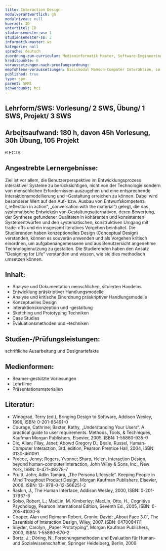 ```yaml
---
title: Interaction Design
modulverantwortlich: gh
modulniveau: null
kuerzel: ID
untertitel: ID
studiensemester-ws: 1
studiensemester-ss: 2
informatik-master: ws
kategorie: null
sprache: deutsch
zuordnung-zum-curriculum: Medieninformatik Master, Software-Engineering Master
kreditpunkte: 6
voraussetzungen-nach-pruefungsordnung:
empfohlene-voraussetzungen: Basismodul Mensch-Computer Interaktion, so wie durch die GI e.V. publiziert
published: true
type: spm
parent: SPM1
schwerpunkt: hci
---
```


## Lehrform/SWS: Vorlesung/ 2 SWS, Übung/ 1 SWS, Projekt/ 3 SWS


## Arbeitsaufwand: 180 h, davon 45h Vorlesung, 30h Übung, 105 Projekt
6 ECTS



## Angestrebte Lernergebnisse:
Ziel ist vor allem, die Benutzerperspektive im Entwicklungsprozess interaktiver Systeme zu berücksichtigen, nicht von der 
Technologie sondern von menschlichen Erfordernissen auszugehen und eine entsprechende Interaktionsmodellierung und –Gestaltung erreichen zu können. Dabei wird besonderer Wert auf den Auf- bzw. Ausbau von Entwurfskompetenz („reflection in action“, „conversation with the material“) gelegt, die das systematische Entwickeln von Gestaltungsalternativen, deren Bewertung, der Synthese gefundener Qualitäten in kohärenten und konsistenten Systementwürfen und den systematischen, konstruktiven Umgang mit trade-offs und ein insgesamt iteratives Vorgehen beinhaltet. 
Die Studierenden haben konzeptionelles Design (Conceptual Design) verstanden, können es souverän anwenden und als Vorgehen kritisch einordnen, um aufgabenangemessene und aus Benutzersicht angenehme Technologienutzung zu gestalten. Die Studierenden haben den Ansatz "Designing for Life" verstanden und wissen, wie sie dies methodisch umsetzen können.

  



## Inhalt:

-	Analyse und Dokumentation menschlichen, situierten Handelns
-	Entwicklung präskriptiver Handlungsmodelle
-	Analyse und kritische Einordnung präskriptiver Handlungsmodelle
-	Konzeptuelles Design
- Interaktionskonzeption und -gestaltung
-	Sketching und Prototyping Techniken
-	Case Studies
-	Evaluationsmethoden und –techniken


## Studien-/Prüfungsleistungen:
schriftliche Ausarbeitung und Designartefakte

## Medienformen:
- Beamer-gestützte Vorlesungen
- Lehrfilme
- Präsentationsmaterialien


## Literatur:
- Winograd, Terry (ed.), Bringing Design to Software, Addison Wesley, 1996, ISBN: 0-201-85491-0 
- Courage, Cathrine; Baxter, Kathy, „Understanding Your Users“. A practical guide to user requirements. Methods, Tools, & Techniques, Kaufman Morgan Publishers, Elsevier, 2005, ISBN: 1-55860-935-0
- Dix, Allan; Filay, Janet; Abowd Gregory D.; Beale, Russel, Human-Computer Interaction, 3rd. edition, Pearson Prentice Hall, 2004, ISBN: 0130-461091
- Preece, Jenny; Rogers, Yvonne; Sharp, Helen, Interaction Design, beyond human-computer interaction, John Wiley & Sons, Inc., New York, ISBN: 0-471-49278-7
- Pruitt, John; Adlin Tamara, „The Persona Lifecycle“. Keeping People in Mind Troughout Product Design, Morgan Kaufman Publishers, Elsevier, 2006. ISBN: 13- 978-0-12-566251-2
- Raskin, J., The Human Interface, Addison Wesley, 2000, ISBN: 0-201-37937-6
- Solso, Robert, L.; MacLin, M. Kimberley; MacLin, Otto, H., Cognitive Psychology, Pearson International Edition, Seventh Ed., 2005, ISBN: 0-205-41030-8
- Cooper, Alan und Reimann Robert, Cronin, David: „About Face 3.0“, The Essentials of Interaction Design, Wiley, 2007. ISBN: 0470084111
- Snyder, Carolyn, „Paper Prototyping“, Morgan Kaufman Publishers, 2003, ISBN: 1-55860-870-2
- Bortz, J.; Döring, N., Forschungsmethoden und Evaluation für Human- und Sozialwissenschaftler, Springer Heidelberg, Berlin, 2006

